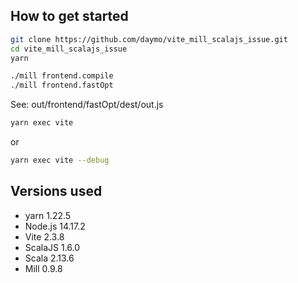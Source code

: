 ## How to get started

```sh
git clone https://github.com/daymo/vite_mill_scalajs_issue.git
cd vite_mill_scalajs_issue
yarn

./mill frontend.compile
./mill frontend.fastOpt
```

See: out/frontend/fastOpt/dest/out.js

```sh
yarn exec vite
```

or

```sh
yarn exec vite --debug
```

## Versions used

- yarn 1.22.5
- Node.js 14.17.2
- Vite 2.3.8
- ScalaJS 1.6.0
- Scala 2.13.6
- Mill 0.9.8
